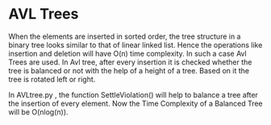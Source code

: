 # AVL Trees

When the elements are inserted in sorted order, the tree structure in a binary tree looks similar to that of linear linked list.
Hence the operations like insertion and deletion will have O(n) time complexity. In such a case Avl Trees are used.
In Avl tree, after every insertion it is checked whether the tree is balanced or not with the help of a height of a tree.
Based on it the tree is rotated left or right.

In AVLtree.py , the function SettleViolation() will help to balance a tree after the insertion of every element. 
Now the Time Complexity of a Balanced Tree will be O(nlog(n)).
